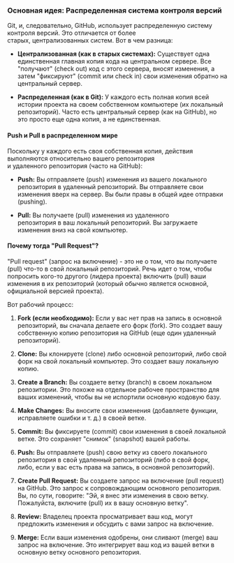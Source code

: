 
### **Основная идея: Распределенная система контроля версий**

Git, и, следовательно, GitHub, использует распределенную систему контроля версий. Это отличается от более старых, централизованных систем. Вот в чем разница:

- **Централизованная (как в старых системах):** Существует одна единственная главная копия кода на центральном сервере. Все "получают" (check out) код с этого сервера, вносят изменения, а затем "фиксируют" (commit или check in) свои изменения обратно на центральный сервер.
    
- **Распределенная (как в Git):** У каждого есть полная копия всей истории проекта на своем собственном компьютере (их локальный репозиторий). Часто есть центральный сервер (как на GitHub), но это просто еще одна копия, а не единственная.


#### **Push и Pull в распределенном мире**

Поскольку у каждого есть своя собственная копия, действия выполняются относительно вашего репозитория и удаленного репозитория (часто на GitHub):

- **Push:** Вы отправляете (push) изменения из вашего локального репозитория в удаленный репозиторий. Вы отправляете свои изменения вверх на сервер. Вы были правы в общей идее отправки (pushing).
    
- **Pull:** Вы получаете (pull) изменения из удаленного репозитория в ваш локальный репозиторий. Вы загружаете изменения вниз на свой компьютер.


#### **Почему тогда "Pull Request"?**

"Pull request" (запрос на включение) - это не о том, что вы получаете (pull) что-то в свой локальный репозиторий. Речь идет о том, чтобы попросить кого-то другого (лидера проекта) включить (pull) ваши изменения в их репозиторий (который обычно является основной, официальной версией проекта).

Вот рабочий процесс:

1. **Fork (если необходимо):** Если у вас нет прав на запись в основной репозиторий, вы сначала делаете его форк (fork). Это создает вашу собственную копию репозитория на GitHub (еще один удаленный репозиторий).
    
2. **Clone:** Вы клонируете (clone) либо основной репозиторий, либо свой форк на свой локальный компьютер. Это создает вашу локальную копию.
    
3. **Create a Branch:** Вы создаете ветку (branch) в своем локальном репозитории. Это похоже на отдельное рабочее пространство для ваших изменений, чтобы вы не испортили основную кодовую базу.
    
4. **Make Changes:** Вы вносите свои изменения (добавляете функции, исправляете ошибки и т. д.) в своей ветке.
    
5. **Commit:** Вы фиксируете (commit) свои изменения в своей локальной ветке. Это сохраняет "снимок" (snapshot) вашей работы.
    
6. **Push:** Вы отправляете (push) свою ветку из своего локального репозитория в свой удаленный репозиторий (либо в свой форк, либо, если у вас есть права на запись, в основной репозиторий).
    
7. **Create Pull Request:** Вы создаете запрос на включение (pull request) на GitHub. Это запрос к сопровождающим основного репозитория. Вы, по сути, говорите: "Эй, я внес эти изменения в свою ветку. Пожалуйста, включите (pull) их в вашу основную ветку".
    
8. **Review:** Владелец проекта просматривает ваш код, могут предложить изменения и обсудить с вами запрос на включение.
    
9. **Merge:** Если ваши изменения одобрены, они сливают (merge) ваш запрос на включение. Это интегрирует ваш код из вашей ветки в основную ветку основного репозитория.